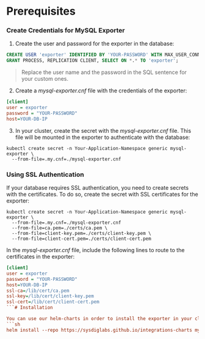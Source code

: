 # Prerequisites

### Create Credentials for MySQL Exporter

1. Create the user and password for the exporter in the database:
  ```sql
  CREATE USER 'exporter' IDENTIFIED BY 'YOUR-PASSWORD' WITH MAX_USER_CONNECTIONS 3;
  GRANT PROCESS, REPLICATION CLIENT, SELECT ON *.* TO 'exporter';
  ```
  > Replace the user name and the password in the SQL sentence for your custom ones.

2. Create a *mysql-exporter.cnf* file with the credentials of the exporter:
  ```ini
  [client]
  user = exporter
  password = "YOUR-PASSWORD"
  host=YOUR-DB-IP
  ```

3. In your cluster, create the secret with the *mysql-exporter.cnf* file. This file will be mounted in the exporter to authenticate with the database:
  ```
  kubectl create secret -n Your-Application-Namespace generic mysql-exporter \
    --from-file=.my.cnf=./mysql-exporter.cnf
  ```

### Using SSL Authentication

If your database requires SSL authentication, you need to create secrets with the certificates.
To do so, create the secret with SSL certificates for the exporter:
```
kubectl create secret -n Your-Application-Namespace generic mysql-exporter \
  --from-file=.my.cnf=./mysql-exporter.cnf
  --from-file=ca.pem=./certs/ca.pem \
  --from-file=client-key.pem=./certs/client-key.pem \
  --from-file=client-cert.pem=./certs/client-cert.pem
```

In the *mysql-exporter.cnf* file, include the following lines to route to the certificates in the exporter:
```ini
[client]
user = exporter
password = "YOUR-PASSWORD"
host=YOUR-DB-IP
ssl-ca=/lib/cert/ca.pem
ssl-key=/lib/cert/client-key.pem
ssl-cert=/lib/cert/client-cert.pem
```# Installation

You can use our helm-charts in order to install the exporter in your cluster.
```sh
helm install --repo https://sysdiglabs.github.io/integrations-charts mysql-exporter mysql-exporter
```